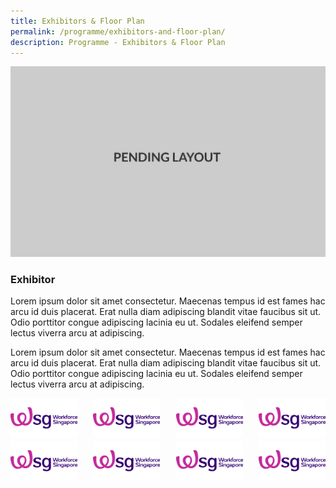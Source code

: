 ```yaml
---
title: Exhibitors & Floor Plan
permalink: /programme/exhibitors-and-floor-plan/
description: Programme - Exhibitors & Floor Plan
---
```

![pending](/images/pending_layout.png)

### **Exhibitor**

Lorem ipsum dolor sit amet consectetur. Maecenas tempus id est fames hac arcu id duis placerat. Erat nulla diam adipiscing blandit vitae faucibus sit ut. Odio porttitor congue adipiscing lacinia eu ut. Sodales eleifend semper lectus viverra arcu at adipiscing.

Lorem ipsum dolor sit amet consectetur. Maecenas tempus id est fames hac arcu id duis placerat. Erat nulla diam adipiscing blandit vitae faucibus sit ut. Odio porttitor congue adipiscing lacinia eu ut. Sodales eleifend semper lectus viverra arcu at adipiscing.

<div style="width: inherit;display: grid;gap:5%;grid-template-columns: auto auto auto auto;">
		<img src="/images/workforce_singapore.png">
		<img src="/images/workforce_singapore.png">
		<img src="/images/workforce_singapore.png">
		<img src="/images/workforce_singapore.png">
		<img src="/images/workforce_singapore.png">
		<img src="/images/workforce_singapore.png">
		<img src="/images/workforce_singapore.png">
		<img src="/images/workforce_singapore.png">
</div>